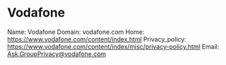 
# Vodafone

Name: Vodafone
Domain: vodafone.com
Home: https://www.vodafone.com/content/index.html
Privacy_policy: https://www.vodafone.com/content/index/misc/privacy-policy.html
Email: Ask.GroupPrivacy@vodafone.com
